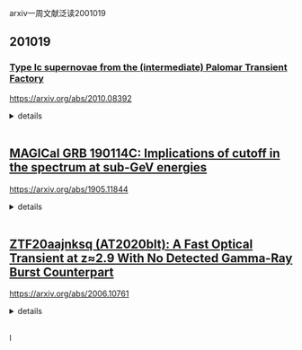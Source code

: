 arxiv一周文献泛读2001019

## 201019

### [Type Ic supernovae from the (intermediate) Palomar Transient Factory](./2010.08392.pdf)

https://arxiv.org/abs/2010.08392

<details>
<summary>details</summary>

Authors: C. Barbarino, J. Sollerman, F. Taddia, C. Fremling, E. Karamehmetoglu, I. Arcavi, A. Gal-Yam, R. Laher, S. Schulze, P. Wozniak, Lin Yan
Comments: 28 pages, 21 figures, Submitted to A&A

Context. Type Ic supernovae represent the explosions of the most stripped massive stars, but their progenitors and explosion mechanisms remain unclear. Larger samples of observed supernovae can help characterize the population of these transients.

Aims. We present an analysis of **44 spectroscopically normal Type Ic supernovae**, with focus on the **light curves**. The photometric data were obtained over 7 years with the Palomar Transient Factory (PTF) and its continuation, the intermediate PalomarTransientFactory (iPTF). This is the first homogeneous and large sample of SNe Ic from an untargeted survey, and we aim to estimate explosion parameters for the sample.

Methods. We present K-corrected $Bgriz$ light curves of these SNe, obtained through photometry on **template-subtracted images**. We performed an analysis on the shape of the r-band light curves and confirmed the **correlation between the rise parameter $∆m_{−10}$ and the decline parameter $∆m_{15}$.** **Peak r-band absolute magnitudes** have an average of −17.71±0.85 mag. To derive the explosion epochs,we fit the $r$-band lightcurves to a **template derived from a well-sampled light curve.** We **computed the bolometric light curves using $r$ and $g$ band data,  $g−r$ colors and bolometric corrections.** **Bolometric light curves and Feiiλ5169 velocities at peak were used to fit to the Arnett semianalytic model** in order to estimate the **ejecta mass** $M_{ej}$, the **explosion energy** $E_K$ and the **mass of radioactive nickel** $M_{56Ni}$ for each SN.

Results. Including 41 SNe, we find average values of < $M_{ej}$>=4.50±0.79 $M_⊙$,< $E_{K}$ >=1.79±0.29×$10^{51}$erg, and< $M_{56Ni}$ >=0.19±0.03 $M_{⊙}$. The explosion-parameter distributions are comparable to those available in the literature, but our large sample also includes some transients with narrow and very broad light curves leading to more extreme ejecta masses values.

- 分析了44个光谱普通(as opposed to broad lined)的Type Ic型超新星的光变曲线（来自PTF和iPTF 7年内的测光数据）。目的是研究通过光变曲线研究它们的爆炸参数。
  ![fig2_redshfit](./2010.08392_fig2.png)
- 发表了这些超新星经过K修正(Taddia et al. (2019))的$Bgriz$光变曲线（通过对减去模板的图像测光得到，工具为Palomar Transient Factory Image Differencing and Extraction (PTFIDE) pipeline，[A&A, 618, A37]；相减之后用PSF测光。
- 分析r波段光变曲线，验证了$∆m_{−10}$和$∆m_{15}$的关系，得到r波段峰值绝对星等平均为 $M_r ~ -17.71 \pm 0.85$。
  ![fig8a](./2010.08392_fig8a.png)
- 为了得到爆发时间，将r波段光变曲线向充分采样源(iptf13djf)的光变曲线模板拟合，并使用r和g波段光变曲线，g-r色指数以及热修正(Lyman et al. (2014) MNRAS, 437, 3848, eg. g - BC or (r -> g) - BC)计算bolometric 光变曲线，再利用得到的bolometric LC和Feiiλ5169线来估算（Arnett semianalytic model）抛射物质量$M_{ej}$，爆发能量$E_K$和56Ni的质量 $M_{56Ni}$。
- 结果为，在41个SN中，平均爆炸参数为：< $M_{ej}$>=4.50±0.79 $M_⊙$,< $E_{K}$ >=1.79±0.29×$10^{51}$erg, < $M_{56Ni}$ >=0.19±0.03 $M_{⊙}$。这些参数分布与以往文献相符，尽管本文样本中也存在窄的和很宽的光变曲线，这回导致更极端的抛射物质量。
  ![fig20&21](./2010.08392_fig20&21.png)

</details>

<br />

## [MAGICal GRB 190114C: Implications of cutoff in the spectrum at sub-GeV energies](./1905.11844.pdf)

https://arxiv.org/abs/1905.11844

<details>
<summary>details</summary>

Authors: Vikas Chand, Partha Sarathi Pal, Ankush Banerjee, Vidushi Sharma, P. H. T. Tam, Xinbo He
Comments: Revised and accepted for publication in the ApJ

GRB 190114C is an unusual gamma-ray burst (GRB) due to its **detection at sub-TeV energies by MAGIC**, seen at redshift z = 0.42. This burst is one of the brightest GRB detected by $Fermi$. A joint GBM-LAT analysis of the prompt emission reveals the presence of sub-GeV spectral cutoff when the LAT $low-energy\ events$ (LLE) data is also examined. A similar high-energy cutoff was likewise reported in GRB 160509A and GRB 100724B earlier, as well as handful of other sources. The cutoff can be explained by the intrinsic opacity due to pair production within the emitting region. GRB 190114C shows a transition from non-thermal to a quasi-thermal-like spectrum and a radiation component that can be attributed to afterglow. **Based on spectral analysis, we constrain the site of the prompt emission and Lorentz factor.** Knowing that sub-TeV photons are detected in MAGIC, w**e perceive that the observed spectrum is indeed an overlap from two emission sites, where the emission observed in $Fermi$ is more consistent with prompt emission produced via photospheric dissipation along with a concurrent component from the external shock.** 

- 红移 z=0.42的GRB 190114C 因MAGIC探测到其高能亚TeV波段而显得不寻常。这是$Fermi$探测到的最亮的爆之一。
  ![obs](./1905.11844_magicobs.png)
  
  ![energyrange](./1905.11844_energyrange.png)
  
  ![fig1](./1905.11844_fig1.png)

- 瞬时辐射时期的BAT-LAT数据联合分析显示，若考虑LAT的低能数据 (when the LAT $low-energy\ events$ (LLE) data is also exiamined)，则会呈现一个亚GeV的光谱截断（Q：指什么？）类似的高能截断在GRN 160509A 和 GRB 100724B 以及其它几个源中也出现过。这个截断可由辐射区域内的对形成(pair-production)造成的内秉不透明度来解释。
  ![fig2](./1905.11844_fig2.png)
  ![cpl](./1905.11844_cpl.png)

- GRB 190114C的光谱呈现了由非热谱到包含准热和余辉的双成分谱的转变。

- 基于光谱的sub-GeV截断以及热成分的情况，作者限制了瞬时辐射的区域以及洛伦兹因子。

- 鉴于MAGIC探测到亚TeV的光子，作者认为观测到的光谱实际上是来自两个辐射区域的叠加，其中$Fermi$探测到的辐射更像是来自 外激波中并发成分 加上光球层耗散 产生的瞬势辐射 发出的。( photospheric dissipation along with a concurrent component from the external shock )

  ![con](./1905.11844_cnon.png)

</details>

<br />

## [ZTF20aajnksq (AT2020blt): A Fast Optical Transient at z≈2.9 With No Detected Gamma-Ray Burst Counterpart](./2006.10761.pdf)

https://arxiv.org/abs/2006.10761

<details>
<summary>details</summary>
Authors: Anna Y. Q. Ho, et al.
Comments:  19 pages, 4 figures, 1 table. Version accepted by ApJ on 17 Oct 2020

We present ZTF20aajnksq (AT2020blt), a fast-fading (Δr=2.4 mag in Δt=1.3 days) red (g−r≈0.6 mag) and luminous ($M_{1626 AA}$=−25.9) optical transient at z=2.9 discovered by the Zwicky Transient Facility (ZTF). AT2020blt shares several features in common with afterglows to long-duration gamma-ray bursts (GRBs): (1) an optical light curve well-described by a broken power-law with a break at $t_j$=1 day (observer-frame); (2) a luminous ($L_X=10^{46} erg s^{−1}$) X-ray counterpart; and (3) luminous ($L_ν=4×10^{31} erg sec^{−1} Hz^{−1}$ at 10 GHz) radio emission. However, no GRB was detected in the 0.74d between the last ZTF non-detection (r>20.64) and the first ZTF detection (r=19.57), with an upper limit on the isotropic-equivalent gamma-ray energy release of $E_{γ,iso}<7×10^{52} erg$. AT2020blt is thus the third afterglow-like transient discovered without a detected GRB counterpart (after PTF11agg and ZTF19abvizsw) and the second (after ZTF19abvizsw) with a redshift measurement. We conclude that the properties of AT2020blt are consistent with a classical (initial Lorentz factor $Γ_0≳100$) on-axis GRB that was **missed by high-energy satellites**. Furthermore, by estimating the rate of transients with light curves similar to that of AT2020blt in ZTF high-cadence data, we agree with previous results that there is no evidence for an afterglow-like phenomenon that is significantly more common than classical GRBs. We conclude by discussing the status and future of **fast-transient searches in wide-field high-cadence optical surveys**. 

- ZTF20aajnksq (AT2020blt)是一个快速衰减（1.3天内r波段星等衰减了2.4）的较红（g-r ≈ 0.6）且较亮（$M_{1626 AA}$=−25.9）的红移z为2.9的光学暂现源。
- Discovery: show section 2.1
  ![tab1](./2006.10761_tab1_note.png)
  ![tab1](./2006.10761_tab1.png)
- 这个源在余辉上显示出一些和长伽玛暴相似的特征，如：
  - 光学光变曲线可以很好得由一个BPL来描述，拐折时间$t_j$=1天（观测者系）;
  - 存在明亮的X射线对应体（$L_X=10^{46} erg s^{−1}$）
  - 具有明亮的射电辐射（$L_ν=4×10^{31} erg\ s^{−1}\ Hz^{−1}$）
- 然而在ZTF最后的non-dection（0.74d r>20.64）之前都没有发现有GRB的存在，相应等效各向同性伽马射线能量$E_{γ,iso}<7×10^{52} erg$。 因此AT2020blt是第三个 (after PTF11agg and **ZTF19abvizsw**) 有相似余辉但没有对应GRB被探测的暂现源，同时也是第二个测量红移的测类源。
- 作者得出结论认为AT2020blt是一个被高能卫星错过的典型（$Γ_0≳100$）的正轴GRB。并且，通过估计在ZTF高节律的数据中出现类似此源光变曲线出现的几率(这样的几率不会超过典型GRB发生的几率)，可以进一步增加上述结论是正确的可能性。
- Zackay et al. (2016) ApJ, 830, 27, doi: 10.3847/0004-637X/830/1/27  Masci et al. (2019)  PASP, 131, 018003 . about image subtraction

</details>

<br />l